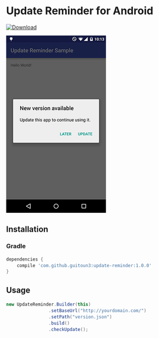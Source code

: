 Update Reminder for Android
===

[ ![Download](https://api.bintray.com/packages/guitoun3/maven/update-reminder/images/download.svg) ](https://bintray.com/guitoun3/maven/update-reminder/_latestVersion)


![Sample](sample/images/screenshot.png "Sample")


## Installation

### Gradle

```groovy
dependencies {
    compile 'com.github.guitoun3:update-reminder:1.0.0'
}
```

## Usage

```java
new UpdateReminder.Builder(this)
                .setBaseUrl("http://yourdomain.com/")
                .setPath("version.json")
                .build()
                .checkUpdate();
```